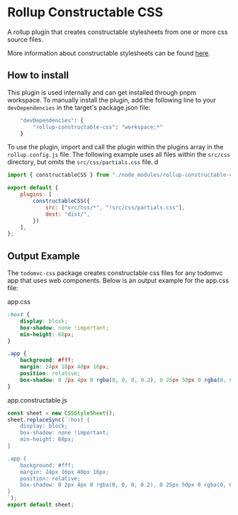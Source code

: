 # Rollup Constructable CSS

A rollup plugin that creates constructable stylesheets from one or more css source files.

More information about constructable stylesheets can be found [here](https://web.dev/articles/constructable-stylesheets).

## How to install

This plugin is used internally and can get installed through pnpm workspace.
To manually install the plugin, add the following line to your `devDependencies` in the target's package.json file:

```bash
    "devDependencies": {
        "rollup-constructable-css": "workspace:*"
    }
```

To use the plugin, import and call the plugin within the plugins array in the `rollup.config.js` file.
The following example uses all files within the `src/css` directory, but omits the `src/css/partials.css` file. d
```JavaScript
import { constructableCSS } from "./node_modules/rollup-constructable-css/dist/index.min.js";

export default {
    plugins: [
        constructableCSS({
            src: ["src/css/*", "!src/css/partials.css"],
            dest: "dist/",
        })
    ],
};
```

## Output Example

The `todomvc-css` package creates constructable css files for any todomvc app that uses web components.
Below is an output example for the app.css file:

app.css
```CSS
:host {
    display: block;
    box-shadow: none !important;
    min-height: 68px;
}

.app {
    background: #fff;
    margin: 24px 16px 40px 16px;
    position: relative;
    box-shadow: 0 2px 4px 0 rgba(0, 0, 0, 0.2), 0 25px 50px 0 rgba(0, 0, 0, 0.1);
}
```

app.constructable.js
```JavaScript
const sheet = new CSSStyleSheet();
sheet.replaceSync(`:host {
    display: block;
    box-shadow: none !important;
    min-height: 68px;
}

.app {
    background: #fff;
    margin: 24px 16px 40px 16px;
    position: relative;
    box-shadow: 0 2px 4px 0 rgba(0, 0, 0, 0.2), 0 25px 50px 0 rgba(0, 0, 0, 0.1);
}
`);
export default sheet;
```